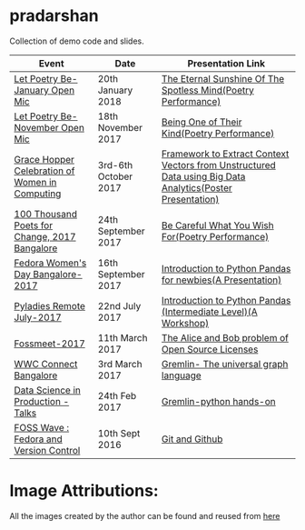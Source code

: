 # pradarshan
Collection of demo code and slides.

|    Event        | Date   |    Presentation Link   |
|-----------------|--------|------------|
| [Let Poetry Be-January Open Mic](https://www.facebook.com/letpoetrybe/) | 20th January 2018 | [The Eternal Sunshine Of The Spotless Mind(Poetry Performance)](https://docs.google.com/document/d/e/2PACX-1vRmaWv1LGw-xyOlEZmOIizhKjURzpCtE7_42iUgRhDaZmG6dnHJdFsuIf-m92p7RFwtrRHL77FkjJdR/pub) |
| [Let Poetry Be-November Open Mic](https://www.facebook.com/events/1086149611520187/) | 18th November 2017 | [Being One of Their Kind(Poetry Performance)](https://themessier.wordpress.com/2017/11/25/being-one-of-their-kind/) |
| [Grace Hopper Celebration of Women in Computing](https://ghc.anitaborg.org/) | 3rd-6th October 2017 | [Framework to Extract Context Vectors from Unstructured Data using Big Data Analytics(Poster Presentation)](GHC_17_Poster.pdf) |
| [100 Thousand Poets for Change, 2017 Bangalore](https://www.facebook.com/events/1920690724846838) | 24th September 2017 | [Be Careful What You Wish For(Poetry Performance)](https://themessier.wordpress.com/2017/09/23/be-careful-what-you-wish-for/) |
| [Fedora Women's Day Bangalore-2017](https://fedoraproject.org/wiki/FWD_Bangalore_2017) | 16th September 2017 | [Introduction to Python Pandas for newbies(A Presentation)](FWD_17_intro_to_pandas.ipynb) |
| [Pyladies Remote July-2017](https://www.eventbrite.com/e/introduction-to-data-wrangling-with-pandas-with-sarah-masud-tickets-35614660408) | 22nd July 2017 | [Introduction to Python Pandas (Intermediate Level)(A Workshop)](https://www.youtube.com/watch?v=XZW3mMkQzSg) |
| [Fossmeet-2017](http://www.fossmeet.in/2017/public/#home) | 11th March 2017 | [The Alice and Bob problem of Open Source Licenses](https://speakerdeck.com/smasud/alice-and-bob-problem-of-open-source-licenses) |
| [WWC Connect Bangalore](https://sites.google.com/view/wwcconnectindia) | 3rd March 2017 | [Gremlin- The universal graph language](https://speakerdeck.com/smasud/gremlin-the-universal-graph-language) |
| [Data Science in Production - Talks](https://www.meetup.com/Practical-Data-Science-Workshops-Bangalore/events/237396439/) | 24th Feb 2017 | [Gremlin-python hands-on](https://speakerdeck.com/smasud/gremlin-python-hands-on-session) |
| [FOSS Wave : Fedora and Version Control](https://www.facebook.com/events/1613713442259619/) | 10th Sept 2016 | [Git and Github](https://speakerdeck.com/smasud/git-and-github) |


# Image Attributions:
All the images created by the author can be found and reused from [here](https://github.com/sara-02/khalaq) 
